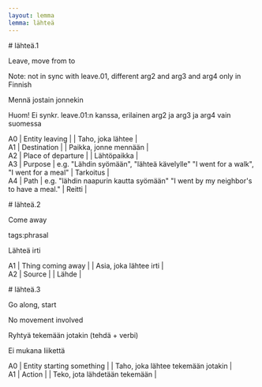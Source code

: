 ```yaml
---
layout: lemma
lemma: lähteä
---
```


<div class="sense">
# <span class="sensename">lähteä.1</span>

<span class="description">Leave, move from to</span>

Note: not in sync with leave.01, different arg2 and arg3 and arg4 only in Finnish

<span class="description">Mennä jostain jonnekin</span>

Huom! Ei synkr. leave.01:n kanssa, erilainen arg2 ja arg3 ja arg4 vain suomessa

A0 | Entity leaving |   | Taho, joka lähtee |  
A1 | Destination |   | Paikka, jonne mennään |  
A2 | Place of departure |   | Lähtöpaikka |  
A3 | Purpose | e.g. "Lähdin syömään", "lähteä kävelylle" "I went for a walk", "I went for a meal" | Tarkoitus |  
A4 | Path | e.g. "lähdin naapurin kautta syömään" "I went by my neighbor's to have a meal." | Reitti |  

</div>

<div class="sense">
# <span class="sensename">lähteä.2</span>

<span class="description">Come away</span>

tags:phrasal

<span class="description">Lähteä irti</span>

A1 | Thing coming away |   | Asia, joka lähtee irti |  
A2 | Source |   | Lähde |  

</div>

<div class="sense">
# <span class="sensename">lähteä.3</span>

<span class="description">Go along, start</span>

No movement involved

<span class="description">Ryhtyä tekemään jotakin (tehdä + verbi)</span>

Ei mukana liikettä

A0 | Entity starting something |   | Taho, joka lähtee tekemään jotakin |  
A1 | Action |   | Teko, jota lähdetään tekemään |  

</div>

